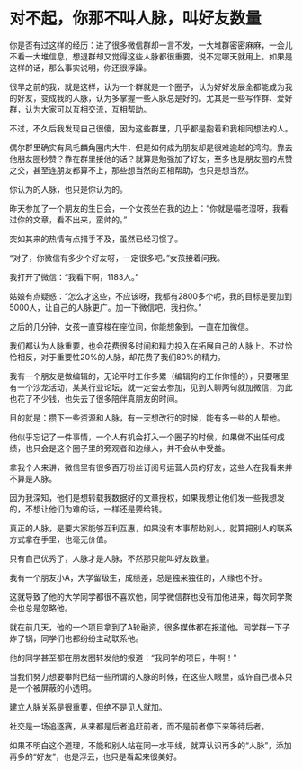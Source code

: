 # 对不起，你那不叫人脉，叫好友数量

你是否有过这样的经历：进了很多微信群却一言不发，一大堆群密密麻麻，一会儿不看一大堆信息，想退群却又觉得这些人脉都很重要，说不定哪天就用上。如果是这样的话，那么事实说明，你还很浮躁。 

很早之前的我，就是这样，认为一个群就是一个圈子，认为好好发展全都能成为我的好友，变成我的人脉，认为多掌握一些人脉总是好的。尤其是一些写作群、爱好群，认为大家可以互相交流，互相帮助。 

不过，不久后我发现自己很傻，因为这些群里，几乎都是抱着和我相同想法的人。 

偶尔群里确实有凤毛麟角圈内大牛，但是如何成为朋友却是很难逾越的鸿沟。靠去他朋友圈秒赞？靠在群里接他的话？就算是勉强加了好友，至多也是朋友圈的点赞之交，甚至连朋友都算不上，那些想当然的互相帮助，也只是想当然。 

你认为的人脉，也只是你认为的。 

昨天参加了一个朋友的生日会，一个女孩坐在我的边上：“你就是喵老湿呀，我看过你的文章，看不出来，蛮帅的。” 

突如其来的热情有点措手不及，虽然已经习惯了。 

“对了，你微信有多少个好友呀，一定很多吧。”女孩接着问我。 

我打开了微信：“我看下啊，1183人。” 

姑娘有点疑惑：“怎么才这些，不应该呀，我都有2800多个呢，我的目标是要加到5000人，让自己的人脉更广。加一下微信吧，我扫你。” 

之后的几分钟，女孩一直穿梭在座位间，你能想象到，一直在加微信。 

我们都认为人脉重要，也会花费很多时间和精力投入在拓展自己的人脉上。不过恰恰相反，对于重要性20%的人脉，却花费了我们80%的精力。 

我有一个朋友是做编辑的，无论平时工作多累（编辑狗的工作你懂的），只要哪里有一个沙龙活动，某某行业论坛，就一定会去参加，见到人聊两句就加微信，为此也花了不少钱，也失去了很多陪伴真朋友的时间。 

目的就是：攒下一些资源和人脉，有一天想改行的时候，能有多一些的人帮他。 

他似乎忘记了一件事情，一个人有机会打入一个圈子的时候，如果做不出任何成绩，也只会是这个圈子里的旁观者和边缘人，并不会从中受益。 

拿我个人来讲，微信里有很多百万粉丝订阅号运营人员的好友，这些人在我看来并不算是人脉。 

因为我深知，他们是想转载我数据好的文章授权，如果我想让他们发一些我想发的，不想让他们为难的话，一样还是要给钱。 

真正的人脉，是要大家能够互利互惠，如果没有本事帮助别人，就算把别人的联系方式拿在手里，也毫无价值。 

只有自己优秀了，人脉才是人脉，不然那只能叫好友数量。 

我有一个朋友小A，大学留级生，成绩差，总是独来独往的，人缘也不好。 

这就导致了他的大学同学都很不喜欢他，同学微信群也没有加他进来，每次同学聚会也总是忽略他。 

就在前几天，他的一个项目拿到了A轮融资，很多媒体都在报道他。同学群一下子炸了锅，同学们也都纷纷主动联系他。 

他的同学甚至都在朋友圈转发他的报道：“我同学的项目，牛啊！” 

当我们努力想要攀附巴结一些所谓的人脉的时候，在这些人眼里，或许自己根本只是一个被屏蔽的小透明。 

建立人脉关系是很重要，但绝不是见人就加。 

社交是一场追逐赛，从来都是后者追赶前者，而不是前者停下来等待后者。 

如果不明白这个道理，不能和别人站在同一水平线，就算认识再多的“人脉”，添加再多的“好友”，也是浮云，也只是看起来很美好。